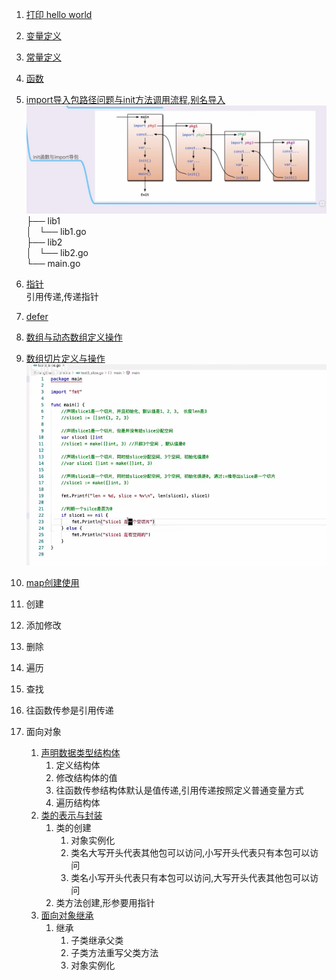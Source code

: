 1. [打印 hello world ](./hello/hello.go)   
2. [变量定义](./variable/variable.go)  
3. [常量定义](./const/const.go)  
4. [函数](./func/func.go)  
5. [import导入包路径问题与init方法调用流程,别名导入](./import/main.go)  
    ![img.png](img.png)  
    ├── lib1  
    │   └── lib1.go  
    ├── lib2  
    │   └── lib2.go  
    └── main.go  

6. [指针](./pointer/pointer.go)  
引用传递,传递指针  
7. [defer](./defer/defer.go)  
8. [数组与动态数组定义操作](./array_slice/array_slice.go)
9. [数组切片定义与操作](slice/slice.go)
      ![img_1.png](img_1.png)
10. [map创建使用](./map/map.go)
   1. 创建
   2. 添加修改
   3. 删除
   4. 遍历
   5. 查找
   6. 往函数传参是引用传递
11. 面向对象
    1. [声明数据类型结构体](./object/struct/struct.go)
       1. 定义结构体
       2. 修改结构体的值
       2. 往函数传参结构体默认是值传递,引用传递按照定义普通变量方式
       3. 遍历结构体
    2. [类的表示与封装](./object/class/class.go)
       1. 类的创建
          1. 对象实例化
          2. 类名大写开头代表其他包可以访问,小写开头代表只有本包可以访问
          2. 类名小写开头代表只有本包可以访问,大写开头代表其他包可以访问
       2. 类方法创建,形参要用指针
    3. [面向对象继承](./object/inherit/inherit.go)
       1. 继承
          1. 子类继承父类
          2. 子类方法重写父类方法
          3. 对象实例化
      